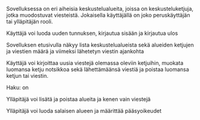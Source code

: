 Sovelluksessa on eri aiheisia keskustelualueita, joissa on keskusteluketjuja, jotka muodostuvat viesteistä. Jokaisella käyttäjällä on joko peruskäyttäjän tai ylläpitäjän rooli.

Käyttäjä voi luoda uuden tunnuksen, kirjautua sisään ja kirjautua ulos

Sovelluksen etusivulla näkyy lista keskustelualueista sekä alueiden ketjujen ja viestien määrä ja viimeksi lähetetyn viestin ajankohta

Käyttäjä voi kirjoittaa uusia viestejä olemassa oleviin ketjuihin, muokata luomansa ketju notsikkoa sekä lähettämäänsä viestiä ja poistaa luomansa ketjun tai viestin.

Haku: on

Ylläpitäjä voi lisätä ja poistaa alueita ja kenen vain viestejä

Ylläpitäjä voi luoda salaisen alueen ja määrittää pääsyoikeudet
